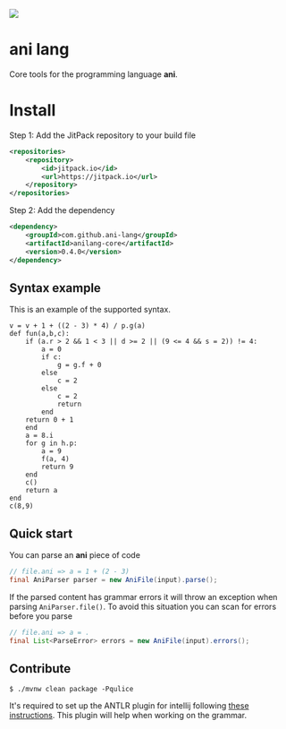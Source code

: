 [![](https://jitpack.io/v/ani-lang/anilang-core.svg)](https://jitpack.io/#ani-lang/anilang-core)

# ani lang

Core tools for the programming language **ani**.

# Install

Step 1: Add the JitPack repository to your build file

```xml
<repositories>
    <repository>
        <id>jitpack.io</id>
        <url>https://jitpack.io</url>
    </repository>
</repositories>
```

Step 2: Add the dependency

```xml
<dependency>
    <groupId>com.github.ani-lang</groupId>
    <artifactId>anilang-core</artifactId>
    <version>0.4.0</version>
</dependency>
```

## Syntax example
This is an example of the supported syntax.
```
v = v + 1 + ((2 - 3) * 4) / p.g(a)
def fun(a,b,c):
    if (a.r > 2 && 1 < 3 || d >= 2 || (9 <= 4 && s = 2)) != 4:
        a = 0
        if c:
            g = g.f + 0
        else
            c = 2
        else
            c = 2
            return
        end
    return 0 + 1
    end
    a = 8.i
    for g in h.p:
        a = 9
        f(a, 4)
        return 9
    end
    c()
    return a
end
c(8,9)

```

## Quick start

You can parse an **ani** piece of code

```java
// file.ani => a = 1 + (2 - 3)
final AniParser parser = new AniFile(input).parse(); 
```

If the parsed content has grammar errors it will throw an exception when parsing `AniParser.file()`. To avoid this
situation you can scan for errors before you parse

```java
// file.ani => a = .
final List<ParseError> errors = new AniFile(input).errors();
```

## Contribute

````shell
$ ./mvnw clean package -Pqulice
````

It's required to set up the ANTLR plugin for intellij
following [these instructions](https://docs.google.com/document/d/1gQ2lsidvN2cDUUsHEkT05L-wGbX5mROB7d70Aaj3R64/edit#).
This plugin will help when working on the grammar.
